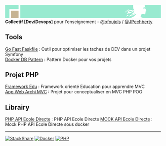 ![separe](https://github.com/studoo-app/.github/blob/main/profile/studoo-banner-logo.png) \
**Collectif [Dev/Devops]** pour l'enseignement - <a href="https://github.com/bfoujols" target="_blank">@bfoujols</a> / <a href="https://github.com/JPechberty" target="_blank">@JPechberty</a> 

## Tools

[Go Fast Faskfile](https://github.com/studoo-app/go-fast-taskfile) : Outil pour optimiser les taches de DEV dans un projet Symfony \
[Docker DB Pattern](https://github.com/studoo-app/docker-db-pattern) : Pattern Docker pour vos projets


## Projet PHP

[Framework Edu](#) : Framework orienté Education pour apprendre MVC \
[App Web Archi MVC](https://github.com/studoo-app/app-web-archi-mvc) : Projet pour conceptualiser en MVC PHP POO

## Librairy

[PHP API Ecole Directe](https://github.com/studoo-app/ecole-directe-api) : PHP API Ecole Directe
[MOCK API Ecole Directe](https://github.com/studoo-app/mock-ecole-directe-api) : Mock PHP API Ecole Directe sous docker

____
[![StackShare](http://img.shields.io/badge/tech-stack-0690fa.svg?style=flat)](https://stackshare.io/studoo/studoo)
[![Docker](https://img.shields.io/static/v1?label=&message=Docker&color=2496ED&logo=docker&logoColor=FFFFFF)](https://docker.com/)
[![PHP](https://img.shields.io/static/v1?label=&message=PHP&color=777BB4&logo=php&logoColor=FFFFFF)](https://www.php.net/)

